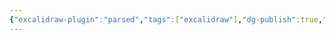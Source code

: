 ```yaml
---
{"excalidraw-plugin":"parsed","tags":["excalidraw"],"dg-publish":true,"permalink":"/docs/assets/alarmclock.excalidraw/","dgPassFrontmatter":true}
---
```

<style> .container {font-family: sans-serif; text-align: center;} .button-wrapper button {z-index: 1;height: 40px; width: 100px; margin: 10px;padding: 5px;} .excalidraw .App-menu_top .buttonList { display: flex;} .excalidraw-wrapper { height: 800px; margin: 50px; position: relative;} :root[dir="ltr"] .excalidraw .layer-ui__wrapper .zen-mode-transition.App-menu_bottom--transition-left {transform: none;} </style><script src="https://cdn.jsdelivr.net/npm/react@17/umd/react.production.min.js"></script><script src="https://cdn.jsdelivr.net/npm/react-dom@17/umd/react-dom.production.min.js"></script><script type="text/javascript" src="https://cdn.jsdelivr.net/npm/@excalidraw/excalidraw@0/dist/excalidraw.production.min.js"></script><div id="alarmclockexcalidraw.md"></div><script>(function(){const InitialData={"type":"excalidraw","version":2,"source":"https://github.com/zsviczian/obsidian-excalidraw-plugin/releases/tag/2.7.4","elements":[{"id":"EiHKhqGD","type":"text","x":-340.29959720373154,"y":-309.9951629638672,"width":64.01994454860687,"height":25,"angle":0,"strokeColor":"#1e1e1e","backgroundColor":"transparent","fillStyle":"hachure","strokeWidth":1,"strokeStyle":"solid","roughness":1,"opacity":100,"groupIds":[],"frameId":null,"roundness":null,"seed":8867335,"version":13,"versionNonce":2035428138,"isDeleted":false,"boundElements":[],"updated":1736753007591,"link":null,"locked":false,"text":"timer.c","rawText":"timer.c","fontSize":20,"fontFamily":1,"textAlign":"left","verticalAlign":"top","baseline":17,"containerId":null,"originalText":"timer.c","lineHeight":1.25,"autoResize":true,"index":"a0"},{"id":"uz7dyQw4","type":"text","x":92.58278805017471,"y":-309.18287658691406,"width":92.43992364406586,"height":25,"angle":0,"strokeColor":"#1e1e1e","backgroundColor":"transparent","fillStyle":"hachure","strokeWidth":1,"strokeStyle":"solid","roughness":1,"opacity":100,"groupIds":[],"frameId":null,"roundness":null,"seed":1424513927,"version":108,"versionNonce":479786102,"isDeleted":false,"boundElements":[],"updated":1736753007591,"link":null,"locked":false,"text":"threads.c","rawText":"threads.c","fontSize":20,"fontFamily":1,"textAlign":"left","verticalAlign":"top","baseline":17,"containerId":null,"originalText":"threads.c","lineHeight":1.25,"autoResize":true,"index":"a1"},{"id":"kUniq3HMMpGuv3CoHulZE","type":"rectangle","x":-363.52349704504013,"y":-253.0347137451172,"width":154,"height":49,"angle":0,"strokeColor":"#1e1e1e","backgroundColor":"transparent","fillStyle":"hachure","strokeWidth":1,"strokeStyle":"solid","roughness":1,"opacity":100,"groupIds":[],"frameId":null,"roundness":{"type":3},"seed":81013641,"version":74,"versionNonce":1291269610,"isDeleted":false,"boundElements":[{"type":"text","id":"pxybOLgz"},{"id":"5bZfweuECsDv3ICSxrK6B","type":"arrow"}],"updated":1736753007591,"link":null,"locked":false,"index":"a2"},{"id":"pxybOLgz","type":"text","x":-350.97662204504013,"y":-240.5347137451172,"width":128.90625,"height":24,"angle":0,"strokeColor":"#1e1e1e","backgroundColor":"transparent","fillStyle":"hachure","strokeWidth":1,"strokeStyle":"solid","roughness":1,"opacity":100,"groupIds":[],"frameId":null,"roundness":null,"seed":2006636297,"version":17,"versionNonce":162461110,"isDeleted":false,"boundElements":[],"updated":1736753007591,"link":null,"locked":false,"text":"timer_sleep","rawText":"timer_sleep","fontSize":20,"fontFamily":3,"textAlign":"center","verticalAlign":"middle","baseline":19,"containerId":"kUniq3HMMpGuv3CoHulZE","originalText":"timer_sleep","lineHeight":1.2,"autoResize":true,"index":"a3"},{"id":"nJICy5kzsk4tg6O2gpAyE","type":"rectangle","x":45.80040889978409,"y":-248.01731872558594,"width":185,"height":46,"angle":0,"strokeColor":"#1e1e1e","backgroundColor":"transparent","fillStyle":"hachure","strokeWidth":1,"strokeStyle":"solid","roughness":1,"opacity":100,"groupIds":[],"frameId":null,"roundness":{"type":3},"seed":1271897065,"version":127,"versionNonce":1697441962,"isDeleted":false,"boundElements":[{"type":"text","id":"uD41RvPE"},{"id":"1w-yALIWuusGJetD4HzSN","type":"arrow"},{"id":"5bZfweuECsDv3ICSxrK6B","type":"arrow"}],"updated":1736753007591,"link":null,"locked":false,"index":"a4"},{"id":"uD41RvPE","type":"text","x":67.98790889978409,"y":-237.01731872558594,"width":140.625,"height":24,"angle":0,"strokeColor":"#1e1e1e","backgroundColor":"transparent","fillStyle":"hachure","strokeWidth":1,"strokeStyle":"solid","roughness":1,"opacity":100,"groupIds":[],"frameId":null,"roundness":null,"seed":1855894633,"version":107,"versionNonce":2129841910,"isDeleted":false,"boundElements":[],"updated":1736753007591,"link":null,"locked":false,"text":"thread_sleep","rawText":"thread_sleep","fontSize":20,"fontFamily":3,"textAlign":"center","verticalAlign":"middle","baseline":19,"containerId":"nJICy5kzsk4tg6O2gpAyE","originalText":"thread_sleep","lineHeight":1.2,"autoResize":true,"index":"a5"},{"id":"1w-yALIWuusGJetD4HzSN","type":"arrow","x":148.06436087346844,"y":-197.71261596679688,"width":1.013027442416103,"height":102.98614501953125,"angle":0,"strokeColor":"#1e1e1e","backgroundColor":"transparent","fillStyle":"hachure","strokeWidth":1,"strokeStyle":"solid","roughness":1,"opacity":100,"groupIds":[],"frameId":null,"roundness":{"type":2},"seed":1765160103,"version":324,"versionNonce":1294874422,"isDeleted":false,"boundElements":[],"updated":1736753007758,"link":null,"locked":false,"points":[[0,0],[-1.013027442416103,102.98614501953125]],"lastCommittedPoint":null,"startBinding":{"elementId":"nJICy5kzsk4tg6O2gpAyE","focus":-0.10819521804203165,"gap":4.3047027587890625},"endBinding":{"elementId":"d5eVVQ0K","focus":-0.023527948125708544,"gap":8.786712646484375},"startArrowhead":null,"endArrowhead":"arrow","index":"a6"},{"id":"d5eVVQ0K","type":"text","x":20.825830042362213,"y":-85.93975830078125,"width":257.8125,"height":72,"angle":0,"strokeColor":"#1e1e1e","backgroundColor":"transparent","fillStyle":"hachure","strokeWidth":1,"strokeStyle":"solid","roughness":1,"opacity":100,"groupIds":[],"frameId":null,"roundness":null,"seed":1370724393,"version":220,"versionNonce":1760133174,"isDeleted":false,"boundElements":[{"id":"1w-yALIWuusGJetD4HzSN","type":"arrow"}],"updated":1736753007591,"link":null,"locked":false,"text":"cur.stat = BLOCK\ncur.local_tick = 0\nsleep_list.append(cur)","rawText":"cur.stat = BLOCK\ncur.local_tick = 0\nsleep_list.append(cur)","fontSize":20,"fontFamily":3,"textAlign":"left","verticalAlign":"top","baseline":67,"containerId":null,"originalText":"cur.stat = BLOCK\ncur.local_tick = 0\nsleep_list.append(cur)","lineHeight":1.2,"autoResize":true,"index":"a7"},{"id":"5bZfweuECsDv3ICSxrK6B","type":"arrow","x":-205.86893314123154,"y":-226.0179901123047,"width":247.78375244140628,"height":0,"angle":0,"strokeColor":"#1e1e1e","backgroundColor":"transparent","fillStyle":"hachure","strokeWidth":1,"strokeStyle":"solid","roughness":1,"opacity":100,"groupIds":[],"frameId":null,"roundness":{"type":2},"seed":401844105,"version":190,"versionNonce":1678631030,"isDeleted":false,"boundElements":[],"updated":1736753007758,"link":null,"locked":false,"points":[[0,0],[247.78375244140628,0]],"lastCommittedPoint":null,"startBinding":{"elementId":"kUniq3HMMpGuv3CoHulZE","focus":0.10272341358418369,"gap":3.6545639038085938},"endBinding":{"elementId":"nJICy5kzsk4tg6O2gpAyE","focus":0.04350745159646739,"gap":3.885589599609375},"startArrowhead":null,"endArrowhead":"arrow","index":"a8"}],"appState":{"theme":"light","viewBackgroundColor":"#ffffff","currentItemStrokeColor":"#1e1e1e","currentItemBackgroundColor":"transparent","currentItemFillStyle":"hachure","currentItemStrokeWidth":1,"currentItemStrokeStyle":"solid","currentItemRoughness":1,"currentItemOpacity":100,"currentItemFontFamily":3,"currentItemFontSize":20,"currentItemTextAlign":"left","currentItemStartArrowhead":null,"currentItemEndArrowhead":"arrow","currentItemArrowType":"round","scrollX":488.69258350133896,"scrollY":450.2174606323242,"zoom":{"value":2},"currentItemRoundness":"round","gridSize":20,"gridStep":5,"gridModeEnabled":false,"gridColor":{"Bold":"rgba(217, 217, 217, 0.5)","Regular":"rgba(230, 230, 230, 0.5)"},"currentStrokeOptions":null,"frameRendering":{"enabled":true,"clip":true,"name":true,"outline":true},"objectsSnapModeEnabled":false,"activeTool":{"type":"selection","customType":null,"locked":false,"lastActiveTool":null}},"files":{}};InitialData.scrollToContent=true;App=()=>{const e=React.useRef(null),t=React.useRef(null),[n,i]=React.useState({width:void 0,height:void 0});return React.useEffect(()=>{i({width:t.current.getBoundingClientRect().width,height:t.current.getBoundingClientRect().height});const e=()=>{i({width:t.current.getBoundingClientRect().width,height:t.current.getBoundingClientRect().height})};return window.addEventListener("resize",e),()=>window.removeEventListener("resize",e)},[t]),React.createElement(React.Fragment,null,React.createElement("div",{className:"excalidraw-wrapper",ref:t},React.createElement(ExcalidrawLib.Excalidraw,{ref:e,width:n.width,height:n.height,initialData:InitialData,viewModeEnabled:!0,zenModeEnabled:!0,gridModeEnabled:!1})))},excalidrawWrapper=document.getElementById("alarmclockexcalidraw.md");ReactDOM.render(React.createElement(App),excalidrawWrapper);})();</script>